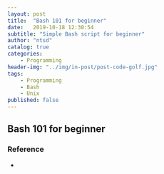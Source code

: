 ```yaml
---
layout: post
title:  "Bash 101 for beginner"
date:   2019-10-18 12:30:54
subtitle: "Simple Bash script for beginner"
author: "ntsd"
catalog: true
categories:
    - Programming
header-img: "../img/in-post/post-code-golf.jpg"
tags:
    - Programming
    - Bash
    - Unix
published: false
---
```


## Bash 101 for beginner

### Reference

- 

